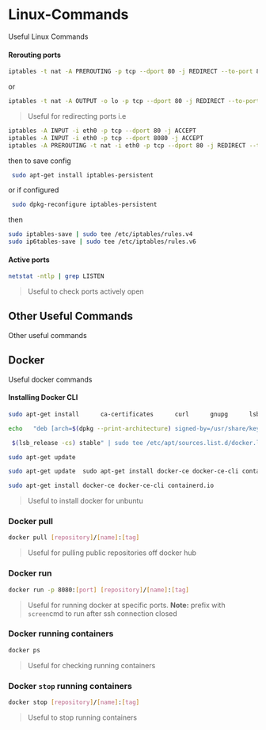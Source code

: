 # Linux-Commands
Useful Linux Commands 

#### Rerouting ports

```sh
iptables -t nat -A PREROUTING -p tcp --dport 80 -j REDIRECT --to-port 8080
```
or 

```sh
iptables -t nat -A OUTPUT -o lo -p tcp --dport 80 -j REDIRECT --to-port 8080
```
>  Useful for redirecting ports i.e 
``` sh
iptables -A INPUT -i eth0 -p tcp --dport 80 -j ACCEPT
iptables -A INPUT -i eth0 -p tcp --dport 8080 -j ACCEPT
iptables -A PREROUTING -t nat -i eth0 -p tcp --dport 80 -j REDIRECT --to-port 8080
```
then to save config
```sh 
 sudo apt-get install iptables-persistent
```
or if configured 
```sh 
 sudo dpkg-reconfigure iptables-persistent
```
then
```sh
sudo iptables-save | sudo tee /etc/iptables/rules.v4
sudo ip6tables-save | sudo tee /etc/iptables/rules.v6 
```

#### Active ports
```sh 
netstat -ntlp | grep LISTEN
```
> Useful to check ports actively open 

## Other Useful Commands 
Other useful commands

## Docker
Useful docker commands

#### Installing Docker CLI 
```sh 
sudo apt-get install      ca-certificates      curl      gnupg      lsb-release
```
```sh 
echo   "deb [arch=$(dpkg --print-architecture) signed-by=/usr/share/keyrings/docker-archive-keyring.gpg] https://download.docker.com/linux/ubuntu \
```
```sh 
 $(lsb_release -cs) stable" | sudo tee /etc/apt/sources.list.d/docker.list > /dev/null
```
```sh 
sudo apt-get update
```
```sh 
sudo apt-get update  sudo apt-get install docker-ce docker-ce-cli containerd.io
```
```sh 
sudo apt-get install docker-ce docker-ce-cli containerd.io
```
> Useful to install docker for unbuntu

### Docker pull 
```sh 
docker pull [repository]/[name]:[tag] 
```
> Useful for pulling public repositories off docker hub


### Docker run 
```sh 
docker run -p 8080:[port] [repository]/[name]:[tag]
```
> Useful for running  docker at specific ports. **Note:** prefix with `screen`cmd to run after ssh connection closed

### Docker running containers
```sh 
docker ps
```
> Useful for checking running containers 

### Docker `stop` running containers
```sh 
docker stop [repository]/[name]:[tag]
```
> Useful to stop running containers
